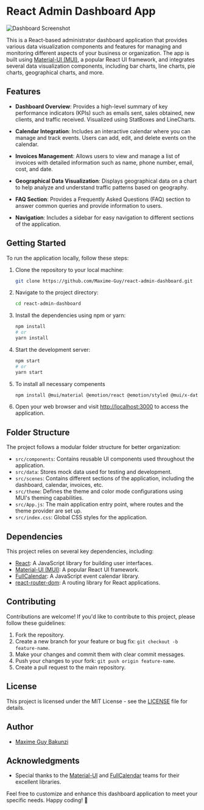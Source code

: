# React Admin Dashboard App

![Dashboard Screenshot](/screenshots/dashboard.png)

This is a React-based administrator dashboard application that provides various data visualization components and features for managing and monitoring different aspects of your business or organization. The app is built using [Material-UI (MUI)](https://mui.com/), a popular React UI framework, and integrates several data visualization components, including bar charts, line charts, pie charts, geographical charts, and more.

## Features

- **Dashboard Overview**: Provides a high-level summary of key performance indicators (KPIs) such as emails sent, sales obtained, new clients, and traffic received. Visualized using StatBoxes and LineCharts.

- **Calendar Integration**: Includes an interactive calendar where you can manage and track events. Users can add, edit, and delete events on the calendar.

- **Invoices Management**: Allows users to view and manage a list of invoices with detailed information such as name, phone number, email, cost, and date.

- **Geographical Data Visualization**: Displays geographical data on a chart to help analyze and understand traffic patterns based on geography.

- **FAQ Section**: Provides a Frequently Asked Questions (FAQ) section to answer common queries and provide information to users.

- **Navigation**: Includes a sidebar for easy navigation to different sections of the application.

## Getting Started

To run the application locally, follow these steps:

1. Clone the repository to your local machine:

   ```bash
   git clone https://github.com/Maxime-Guy/react-admin-dashboard.git
   ```

2. Navigate to the project directory:

   ```bash
   cd react-admin-dashboard
   ```

3. Install the dependencies using npm or yarn:

   ```bash
   npm install
   # or
   yarn install
   ```

4. Start the development server:

   ```bash
   npm start
   # or
   yarn start
   ```

5. To install all necessary compenents
   
   ```bash
   npm install @mui/material @emotion/react @emotion/styled @mui/x-data-grid @mui/icons-material react-router-dom@6 react-pro-sidebar@0.7.1 formik yup @fullcalendar/core @fullcalendar/daygrid @fullcalendar/timegrid @fullcalendar/list @nivo/core @nivo/pie @nivo/line @nivo/bar @nivo/geo
   ```

6. Open your web browser and visit [http://localhost:3000](http://localhost:3000) to access the application.

## Folder Structure

The project follows a modular folder structure for better organization:

- `src/components`: Contains reusable UI components used throughout the application.
- `src/data`: Stores mock data used for testing and development.
- `src/scenes`: Contains different sections of the application, including the dashboard, calendar, invoices, etc.
- `src/theme`: Defines the theme and color mode configurations using MUI's theming capabilities.
- `src/App.js`: The main application entry point, where routes and the theme provider are set up.
- `src/index.css`: Global CSS styles for the application.

## Dependencies

This project relies on several key dependencies, including:

- [React](https://reactjs.org/): A JavaScript library for building user interfaces.
- [Material-UI (MUI)](https://mui.com/): A popular React UI framework.
- [FullCalendar](https://fullcalendar.io/): A JavaScript event calendar library.
- [react-router-dom](https://reactrouter.com/): A routing library for React applications.

## Contributing

Contributions are welcome! If you'd like to contribute to this project, please follow these guidelines:

1. Fork the repository.
2. Create a new branch for your feature or bug fix: `git checkout -b feature-name`.
3. Make your changes and commit them with clear commit messages.
4. Push your changes to your fork: `git push origin feature-name`.
5. Create a pull request to the main repository.

## License

This project is licensed under the MIT License - see the [LICENSE](LICENSE) file for details.

## Author

- [Maxime Guy Bakunzi](https://github.com/Maxime-Guy)

## Acknowledgments

- Special thanks to the [Material-UI](https://mui.com/) and [FullCalendar](https://fullcalendar.io/) teams for their excellent libraries.

Feel free to customize and enhance this dashboard application to meet your specific needs. Happy coding! 🚀